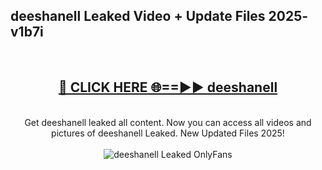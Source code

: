 <h2>deeshanell Leaked Video + Update Files 2025- v1b7i</h2>
<br>
<div align="center">
<h2><a href="https://libra.edu.pl?deeshanell" rel="nofollow">🔴 CLICK HERE 🌐==►► deeshanell</a></h2>
<br>
Get deeshanell leaked all content. Now you can access all videos and pictures of deeshanell Leaked. New Updated Files 2025!
<br>
<br>
<a href="https://libra.edu.pl?deeshanell" rel="nofollow" data-target="animated-image.originalLink"><img src="https://i.ibb.co.com/WyWwxjT/player-gif2.gif" alt="deeshanell Leaked OnlyFans" style="max-width: 100%; display: inline-block;" data-target="animated-image.originalImage"></a>
</div>
<br>